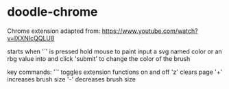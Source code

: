 # doodle-chrome
Chrome extension
adapted from: https://www.youtube.com/watch?v=IXXNIcQQLU8

starts when '`' is pressed
hold mouse to paint
input a svg named color or an rbg value into and click 'submit' to change the color of the brush

key commands:
  '`' toggles extension functions on and off
  'z' clears page
  '+' increases brush size
  '-' decreases brush size